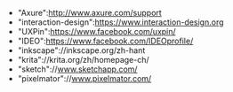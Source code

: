 


* "Axure":http://www.axure.com/support
* "interaction-design":https://www.interaction-design.org
* "UXPin":https://www.facebook.com/uxpin/
* "IDEO":https://www.facebook.com/IDEOprofile/
* "inkscape"://inkscape.org/zh-hant
* "krita"://krita.org/zh/homepage-ch/
* "sketch"://www.sketchapp.com/
* "pixelmator"://www.pixelmator.com/
